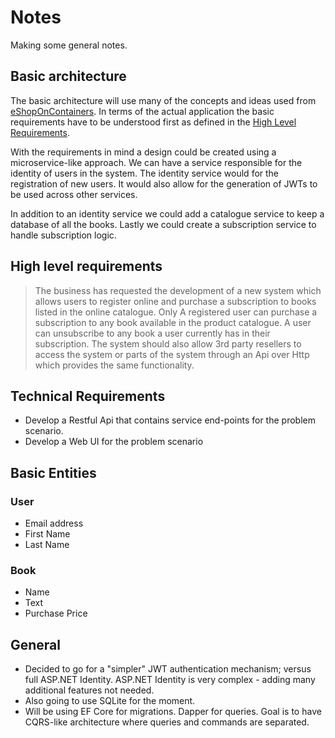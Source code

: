 # Notes

Making some general notes.

## Basic architecture

The basic architecture will use many of the concepts and ideas used from [eShopOnContainers](https://github.com/dotnet-architecture/eShopOnContainers). In terms of the actual application the basic requirements have to be understood first as defined in the [High Level Requirements](#high-level-requirements). 

With the requirements in mind a design could be created using a microservice-like approach. We can have a service responsible for the identity of users in the system. The identity service would for the registration of new users. It would also allow for the generation of JWTs to be used across other services.

In addition to an identity service we could add a catalogue service to keep a database of all the books. Lastly we could create a subscription service to handle subscription logic. 

## High level requirements

> The business has requested the development of a new system which allows users to register online and purchase a subscription to books listed in the online catalogue. Only A registered user can purchase a subscription to any book available in the product catalogue. A user can unsubscribe to any book a user currently has in their subscription. The system should also allow 3rd party resellers to access the system or parts of the system through an Api over Http which provides the same functionality.

## Technical Requirements 

- Develop a Restful Api that contains service end-points for the problem scenario. 
- Develop a Web UI for the problem scenario

## Basic Entities 

 ### User 

- Email address
- First Name
- Last Name

### Book

- Name
- Text
- Purchase Price

## General

- Decided to go for a "simpler" JWT authentication mechanism; versus full ASP.NET Identity. ASP.NET Identity is very complex - adding many additional features not needed. 
- Also going to use SQLite for the moment.
- Will be using EF Core for migrations. Dapper for queries. Goal is to have CQRS-like architecture where queries and commands are separated.
